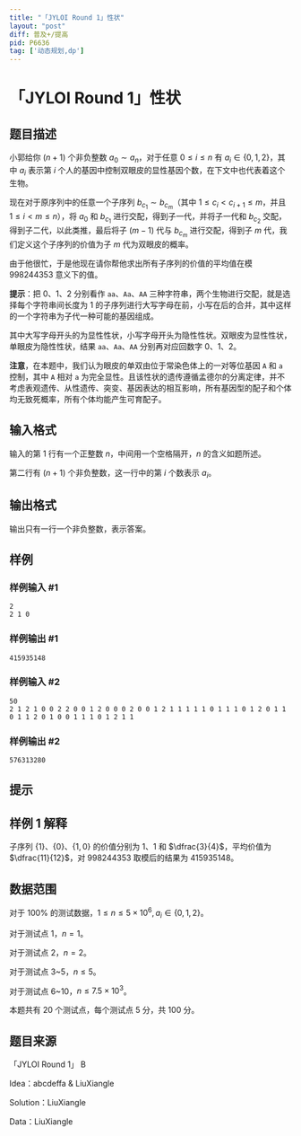 ```yaml
---
title: "「JYLOI Round 1」性状"
layout: "post"
diff: 普及+/提高
pid: P6636
tag: ['动态规划,dp']
---
```

# 「JYLOI Round 1」性状
## 题目描述

小郭给你 $(n + 1)$ 个非负整数 $a_0 \sim a_n$，对于任意 $0 \leq i \leq n$ 有 $a_i \in \{0, 1, 2\}$，其中 $a_i$ 表示第 $i$ 个人的基因中控制双眼皮的显性基因个数，在下文中也代表着这个生物。

现在对于原序列中的任意一个子序列 $b_{c_1} \sim b_{c_m}$（其中 $1 \leq c_i < c_{i + 1} \leq m$，并且 $1 \leq i < m \leq n$），将 $a_0$ 和 $b_{c_1}$ 进行交配，得到子一代，并将子一代和 $b_{c_2}$ 交配，得到子二代，以此类推，最后将子 $(m - 1)$  代与 $b_{c_m}$ 进行交配，得到子 $m$ 代，我们定义这个子序列的价值为子 $m$ 代为双眼皮的概率。

由于他很忙，于是他现在请你帮他求出所有子序列的价值的平均值在模 $998244353$ 意义下的值。

**提示**：把 0、1、2 分别看作 ``aa``、``Aa``、``AA`` 三种字符串，两个生物进行交配，就是选择每个字符串间长度为 1 的子序列进行大写字母在前，小写在后的合并，其中这样的一个字符串为子代一种可能的基因组成。

其中大写字母开头的为显性性状，小写字母开头为隐性性状。双眼皮为显性性状，单眼皮为隐性性状，结果 ``aa``、``Aa``、``AA`` 分别再对应回数字 0、1、2。

**注意**，在本题中，我们认为眼皮的单双由位于常染色体上的一对等位基因 ``A`` 和 ``a`` 控制，其中 ``A`` 相对 ``a`` 为完全显性。且该性状的遗传遵循孟德尔的分离定律，并不考虑表观遗传、从性遗传、突变、基因表达的相互影响，所有基因型的配子和个体均无致死概率，所有个体均能产生可育配子。
## 输入格式

输入的第 1 行有一个正整数 $n$，中间用一个空格隔开，$n$ 的含义如题所述。

第二行有 $(n + 1)$ 个非负整数，这一行中的第 $i$ 个数表示 $a_i$。
## 输出格式

输出只有一行一个非负整数，表示答案。
## 样例

### 样例输入 #1
```
2
2 1 0
```
### 样例输出 #1
```
415935148
```
### 样例输入 #2
```
50
2 1 2 1 0 0 2 2 0 0 1 2 0 0 0 2 0 0 1 2 1 1 1 1 1 0 1 1 1 0 1 2 0 1 1 0 1 1 2 0 1 0 0 1 1 1 0 1 2 1 1
```
### 样例输出 #2
```
576313280
```
## 提示

## 样例 1 解释

子序列 $\{1\}$、$\{0\}$、$\{1, 0\}$ 的价值分别为 $1$、$1$ 和 $\dfrac{3}{4}$，平均价值为 $\dfrac{11}{12}$，对 $998244353$ 取模后的结果为 $415935148$。

## 数据范围

对于 $100\%$ 的测试数据，$1 \leq n \leq 5 \times 10^6, a_i \in \{0, 1, 2\}$。

对于测试点 1，$n = 1$。

对于测试点 2，$n = 2$。

对于测试点 3~5，$n \leq 5$。

对于测试点 6~10，$n \leq 7.5 \times 10^3$。

本题共有 20 个测试点，每个测试点 5 分，共 100 分。

## 题目来源

「JYLOI Round 1」 B

Idea：abcdeffa & LiuXiangle

Solution：LiuXiangle

Data：LiuXiangle
